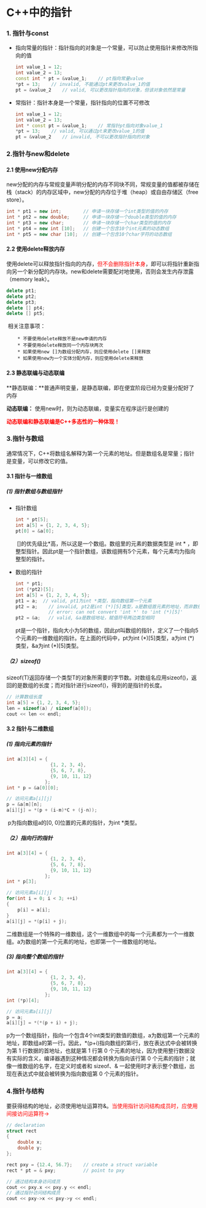 # C++中的指针

### 1. 指针与const

* 指向常量的指针：指针指向的对象是一个常量，可以防止使用指针来修改所指向的值

  ~~~  c++
  int value_1 = 12;
  int value_2 = 13;
  const int * pt = &value_1;    // pt指向常量value
  *pt = 13;    // invalid, 不能通过pt来更改value_1的值
  pt = &value_2    // valid, 可以更改指针指向的对象，但该对象依然是常量
  ~~~

* 常指针：指针本身是一个常量，指针指向的位置不可修改

  ~~~ c++
  int value_1 = 12;
  int value_2 = 13;
  int * const pt = &value_1;    // 常指针pt指向对象value_1
  *pt = 13;    // valid, 可以通过pt来更改value_1的值
  pt = &value_2    // invalid, 不可以更改指针指向的对象
  ~~~

### 2.指针与new和delete

#### 2.1 使用new分配内存

​		new分配的内存与常规变量声明分配的内存不同块不同，常规变量的值都被存储在栈（stack）的内存区域中，new分配的内存位于堆（heap）或自由存储区（free store）。

```c++
int * pt1 = new int;        // 申请一块存储一个int类型的值的内存
int * pt2 = new double;     // 申请一块存储一个double类型的值的内存
int * pt3 = new char;       // 申请一块存储一个char类型的值的内存
int * pt4 = new int [10];   // 创建一个包含10个int元素的动态数组
int * pt5 = new char [10];  // 创建一个包含10个char字符的动态数组
```

#### 2.2 使用delete释放内存

​		使用delete可以释放指针指向的内存，<font color=red>但不会删除指针本身</font>，即可以将指针重新指向另一个新分配的内存块。new和delete需要配对地使用，否则会发生内存泄露（memory leak）。

```c++
delete pt1;
delete pt2;
delete pt3;
delete [] pt4;
delete [] pt5;
```

​		相关注意事项：

		* 不要使用delete释放不是new申请的内存
		* 不要使用delete释放同一个内存块两次
		* 如果使用new []为数组分配内存，则应使用delete []来释放
		* 如果使用new为一个实体分配内存，则应使用delete来释放

#### 2.3 静态联编与动态联编

**静态联编：**普通声明变量，是静态联编，即在便宜阶段已经为变量分配好了内存

**动态联编：** 使用new时，则为动态联编，变量实在程序运行是创建的

**<font color=red>动态联编和静态联编是C++多态性的一种体现！</font>** 

### 3.指针与数组

​		通常情况下，C++将数组名解释为第一个元素的地址。但是数组名是常量；指针是变量，可以修改它的值。

#### 3.1 指针与一维数组

##### (1) 指针数组与数组指针

* 指针数组

  ~~~ c++
  int * pt[5];
  int a[5] = {1, 2, 3, 4, 5};
  pt[0] = &a[0];
  ~~~
  
  ​		[]的优先级比*高，所以这是一个数组。数组里的元素的数据类型是 int * ，即整型指针。因此pt是一个指针数组，该数组拥有5个元素，每个元素均为指向整型的指针。
  
* 数组的指针

  ~~~ c++
  int * pt1;
  int (*pt2)[5];
  int a[5] = {1, 2, 3, 4, 5};
  pt1 = a;	// valid, pt1为int *类型，指向数组第一个元素
  pt2 = a;    // invalid, pt2是int (*)[5]类型，a是数组首元素的地址，而非数组地址，虽然二者的值一样
              // error: can not convert 'int *' to 'int (*)[5]'
  pt2 = &a;   // valid, &a是数组地址，赋值符号两边类型相同
  ~~~

  ​		pt是一个指针，指向大小为5的数组，因此pt叫数组的指针，定义了一个指向5个元素的一维数组的指针。在上面的代码中，pt为int (\*)[5]类型，a为int (\*)类型，&a为int (\*)[5]类型。

##### （2）sizeof()

​		sizeof(T)返回存储一个类型T的对象所需要的字节数。对数组名应用sizeof()，返回的是数组的长度；而对指针进行sizeof()，得到的是指针的长度。

~~~ c++
// 计算数组长度
int a[5] = {1, 2, 3, 4, 5};
len = sizeof(a) / sizeof(a[0]);
cout << len << endl;
~~~

#### 3.2 指针与二维数组

##### (1) 指向元素的指针

```c++
int a[3][4] = {
    			{1, 2, 3, 4}, 
			    {5, 6, 7, 8}, 
			    {9, 10, 11, 12}
			  };
int * p = &a[0][0];

// 访问元素a[i][j]
p = &a[m][n];
a[i][j] = *(p + (i-m)*C + (j-n));
```

​		p为指向数组a的\[0, 0\]位置的元素的指针，为int \*类型。

##### （2）指向行的指针

```c++
int a[3][4] = {
    			{1, 2, 3, 4}, 
			    {5, 6, 7, 8}, 
			    {9, 10, 11, 12}
			  };
int * p[3];

// 访问元素a[i][j]
for(int i = 0; i < 3; ++i)
{
    p[i] = a[i];
}
a[i][j] = *(p[i] + j);
```

​		二维数组是一个特殊的一维数组，这个一维数组中的每一个元素都为一个一维数组。a为数组的第一个元素的地址，也即第一个一维数组的地址。

##### (3) 指向整个数组的指针

```c++
int a[3][4] = {
    			{1, 2, 3, 4}, 
			    {5, 6, 7, 8}, 
			    {9, 10, 11, 12}
			  };
int (*p)[4];

// 访问元素a[i][j]
p = a;
a[i][j] = *(*(p + i) + j);
```

​		p为一个数组指针，指向一个包含4个int类型的数值的数组，a为数组第一个元素的地址，即数组a的第一行。因此，\*(p+i)指向数组的第i行，放在表达式中会被转换为第 1 行数据的首地址，也就是第 1 行第 0 个元素的地址，因为使用整行数据没有实际的含义，编译器遇到这种情况都会转换为指向该行第 0 个元素的指针；就像一维数组的名字，在定义时或者和 sizeof、& 一起使用时才表示整个数组，出现在表达式中就会被转换为指向数组第 0 个元素的指针。

### 4.指针与结构

要获得结构的地址，必须使用地址运算符&。<font color=red>当使用指针访问结构成员时，应使用间接访问运算符-></font>

```c++
// declaration
struct rect
{
    double x;
    double y;
};

rect pxy = {12.4, 56.7};	// create a struct variable
rect * pt = & pxy;			// point to pxy

// 通过结构本身访问成员
cout << pxy.x << pxy.y << endl;
// 通过指针访问结构成员
cout << pxy->x << pxy->y << endl;
```

